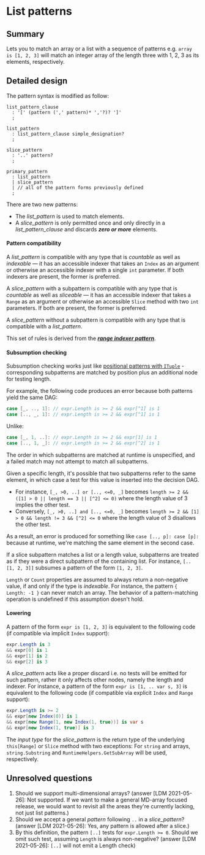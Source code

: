 # List patterns

## Summary

Lets you to match an array or a list with a sequence of patterns e.g. `array is [1, 2, 3]` will match an integer array of the length three with 1, 2, 3 as its elements, respectively.

## Detailed design

The pattern syntax is modified as follow:

```antlr
list_pattern_clause
  : '[' (pattern (',' pattern)* ','?)? ']'
  ;

list_pattern
  : list_pattern_clause simple_designation?
  ;

slice_pattern
  : '..' pattern?
  ;

primary_pattern
  : list_pattern
  | slice_pattern
  | // all of the pattern forms previously defined
  ;
```
There are two new patterns:

- The *list_pattern* is used to match elements.
- A *slice_pattern* is only permitted once and only directly in a *list_pattern_clause* and discards _**zero or more**_ elements.

#### Pattern compatibility

A *list_pattern* is compatible with any type that is *countable* as well as *indexable* — it has an accessible indexer that takes an `Index` as an argument or otherwise an accessible indexer with a single `int` parameter. If both indexers are present, the former is preferred.  

A *slice_pattern* with a subpattern is compatible with any type that is *countable* as well as *sliceable* — it has an accessible indexer that takes a `Range` as an argument or otherwise an accessible `Slice` method with two `int` parameters. If both are present, the former is preferred.

A *slice_pattern* without a subpattern is compatible with any type that is compatible with a *list_pattern*.

This set of rules is derived from the [***range indexer pattern***](https://github.com/dotnet/csharplang/blob/master/proposals/csharp-8.0/ranges.md#implicit-index-support).

#### Subsumption checking

Subsumption checking works just like [positional patterns with `ITuple`](https://github.com/dotnet/csharplang/blob/main/proposals/csharp-8.0/patterns.md#positional-pattern) - corresponding subpatterns are matched by position plus an additional node for testing length.

For example, the following code produces an error because both patterns yield the same DAG:

```cs
case [_, .., 1]: // expr.Length is >= 2 && expr[^1] is 1
case [.., _, 1]: // expr.Length is >= 2 && expr[^1] is 1
```
Unlike:
```cs
case [_, 1, ..]: // expr.Length is >= 2 && expr[1] is 1
case [.., 1, _]: // expr.Length is >= 2 && expr[^2] is 1
```

The order in which subpatterns are matched at runtime is unspecified, and a failed match may not attempt to match all subpatterns.

Given a specific length, it's possible that two subpatterns refer to the same element, in which case a test for this value is inserted into the decision DAG.

- For instance, `[_, >0, ..] or [.., <=0, _]` becomes `length >= 2 && ([1] > 0 || length == 3 || [^2] <= 0)` where the length value of 3 implies the other test.
- Conversely, `[_, >0, ..] and [.., <=0, _]` becomes `length >= 2 && [1] > 0 && length != 3 && [^2] <= 0` where the length value of 3 disallows the other test.

As a result, an error is produced for something like `case [.., p]: case [p]:` because at runtime, we're matching the same element in the second case.

If a slice subpattern matches a list or a length value, subpatterns are treated as if they were a direct subpattern of the containing list. For instance, `[..[1, 2, 3]]` subsumes a pattern of the form `[1, 2, 3]`.

`Length` or `Count` properties are assumed to always return a non-negative value, if and only if the type is *indexable*. For instance, the pattern `{ Length: -1 }` can never match an array. The behavior of a pattern-matching operation is undefined if this assumption doesn't hold.

#### Lowering

A pattern of the form `expr is [1, 2, 3]` is equivalent to the following code (if compatible via implicit `Index` support):
```cs
expr.Length is 3
&& expr[0] is 1
&& expr[1] is 2
&& expr[2] is 3
```
A *slice_pattern* acts like a proper discard i.e. no tests will be emitted for such pattern, rather it only affects other nodes, namely the length and indexer. For instance, a pattern of the form `expr is [1, .. var s, 3]`  is equivalent to the following code (if compatible via explicit `Index` and `Range` support):
```cs
expr.Length is >= 2
&& expr[new Index(0)] is 1
&& expr[new Range(1, new Index(1, true))] is var s
&& expr[new Index(1, true)] is 3
```
The *input type* for the *slice_pattern* is the return type of the underlying `this[Range]` or `Slice` method with two exceptions: For `string` and arrays, `string.Substring` and `RuntimeHelpers.GetSubArray` will be used, respectively.

## Unresolved questions

1. Should we support multi-dimensional arrays? (answer [LDM 2021-05-26]: Not supported. If we want to make a general MD-array focused release, we would want to revisit all the areas they're currently lacking, not just list patterns.)
2. Should we accept a general *pattern* following `..` in a *slice_pattern*? (answer [LDM 2021-05-26]: Yes, any pattern is allowed after a slice.)
3. By this definition, the pattern `[..]` tests for `expr.Length >= 0`. Should we omit such test, assuming `Length` is always non-negative? (answer [LDM 2021-05-26]: `[..]` will not emit a Length check)
